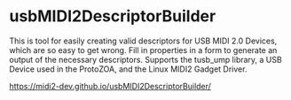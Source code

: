 # usbMIDI2DescriptorBuilder
This is tool for easily creating valid descriptors for USB MIDI 2.0 Devices, which are so easy to get wrong. Fill in properties in a form to generate an output of the necessary descriptors. Supports the tusb_ump library, a USB Device used in the ProtoZOA, and the Linux MIDI2 Gadget Driver.

https://midi2-dev.github.io/usbMIDI2DescriptorBuilder/
